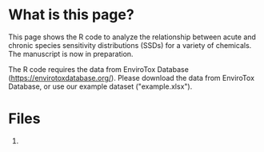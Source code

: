 # What is this page?
This page shows the R code to analyze the relationship between acute and chronic species sensitivity distributions (SSDs) for a variety of chemicals. The manuscript is now in preparation.

The R code requires the data from EnviroTox Database (https://envirotoxdatabase.org/). Please download the data from EnviroTox Database, or use our example dataset ("example.xlsx").

# Files
1. 
